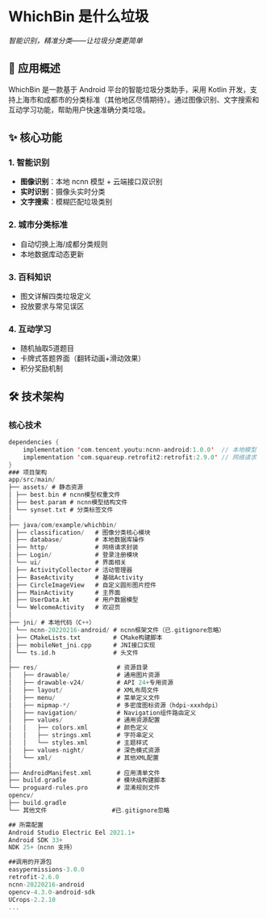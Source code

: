 # WhichBin 是什么垃圾
*智能识别，精准分类——让垃圾分类更简单*

## 📱 应用概述
WhichBin 是一款基于 Android 平台的智能垃圾分类助手，采用 Kotlin 开发，支持上海市和成都市的分类标准（其他地区尽情期待）。通过图像识别、文字搜索和互动学习功能，帮助用户快速准确分类垃圾。

## ✨ 核心功能
### 1. 智能识别
- ​**图像识别**​：本地 ncnn 模型 + 云端接口双识别
- ​**实时识别**​：摄像头实时分类
- ​**文字搜索**​：模糊匹配垃圾类别

### 2. 城市分类标准
- 自动切换上海/成都分类规则
- 本地数据库动态更新

### 3. 百科知识
- 图文详解四类垃圾定义
- 投放要求与常见误区

### 4. 互动学习
- 随机抽取5道题目
- 卡牌式答题界面（翻转动画+滑动效果）
- 积分奖励机制

## 🛠️ 技术架构
### 核心技术
```kotlin
dependencies {
    implementation 'com.tencent.youtu:ncnn-android:1.0.0'  // 本地模型
    implementation 'com.squareup.retrofit2:retrofit:2.9.0' // 网络请求
}
### 项目架构
app/src/main/
├── assets/ # 静态资源
│ ├── best.bin # ncnn模型权重文件
│ ├── best.param # ncnn模型结构文件
│ └── synset.txt # 分类标签文件
│
├── java/com/example/whichbin/
│ ├── classification/   # 图像分类核心模块
│ ├── database/         # 本地数据库操作
│ ├── http/             # 网络请求封装
│ ├── Login/            # 登录注册模块
│ └── ui/               # 界面相关
│ ├── ActivityCollector # 活动管理器
│ ├── BaseActivity      # 基础Activity
│ ├── CircleImageView   # 自定义圆形图片控件
│ ├── MainActivity      # 主界面
│ ├── UserData.kt       # 用户数据模型
│ └── WelcomeActivity   # 欢迎页
│
├── jni/ # 本地代码（C++）
│ └── ncnn-20220216-android/ # ncnn框架文件（已.gitignore忽略）
│ ├── CMakeLists.txt         # CMake构建脚本
│ ├── mobileNet_jni.cpp      # JNI接口实现
│ └── ts.id.h                # 头文件
│
├── res/                      # 资源目录
│   ├── drawable/             # 通用图片资源
│   ├── drawable-v24/         # API 24+专用资源
│   ├── layout/               # XML布局文件
│   ├── menu/                 # 菜单定义文件
│   ├── mipmap-*/             # 多密度图标资源（hdpi~xxxhdpi）
│   ├── navigation/           # Navigation组件路由定义
│   ├── values/               # 通用资源配置
│   │   ├── colors.xml        # 颜色定义
│   │   ├── strings.xml       # 字符串定义
│   │   └── styles.xml        # 主题样式
│   ├── values-night/         # 深色模式资源
│   └── xml/                  # 其他XML配置
│
├── AndroidManifest.xml       # 应用清单文件
├── build.gradle              # 模块级构建脚本
└── proguard-rules.pro        # 混淆规则文件
opencv/
├── build.gradle
└── 其他文件                  #已.gitignore忽略

## 所需配置
Android Studio Electric Eel 2021.1+
Android SDK 33+
NDK 25+（ncnn 支持）

##调用的开源包
easypermissions-3.0.0
retrofit-2.6.0
ncnn-20220216-android
opencv-4.3.0-android-sdk
UCrops-2.2.10
...
